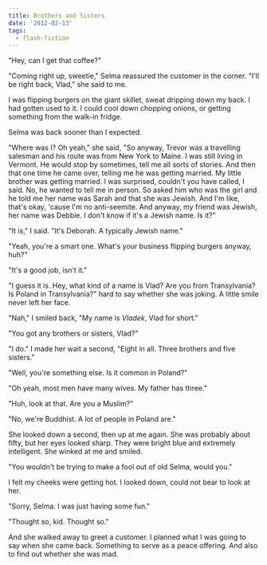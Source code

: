```yaml
---
title: Brothers and Sisters
date: '2012-02-13'
tags:
  - flash-fiction
---
```


"Hey, can I get that coffee?"

"Coming right up, sweetie," Selma reassured the customer in the corner. "I'll be
right back, Vlad," she said to me.

<!-- truncate -->

I was flipping burgers on the giant skillet, sweat dripping down my back. I had
gotten used to it. I could cool down chopping onions, or getting something from
the walk-in fridge.

Selma was back sooner than I expected.

"Where was I? Oh yeah," she said, "So anyway, Trevor was a travelling salesman
and his route was from New York to Maine. I was still living in Vermont. He
would stop by sometimes, tell me all sorts of stories. And then that one time he
came over, telling me he was getting married. My little brother was getting
married. I was surprised, couldn't you have called, I said. No, he wanted to
tell me in person. So asked him who was the girl and he told me her name was
Sarah and that she was Jewish. And I'm like, that's okay, 'cause I'm no
anti-seemite. And anyway, my friend was Jewish, her name was Debbie. I don't
know if it's a Jewish name. Is it?"

"It is," I said. "It's Deborah. A typically Jewish name."

"Yeah, you're a smart one. What's your business flipping burgers anyway, huh?"

"It's a good job, isn't it."

"I guess it is. Hey, what kind of a name is Vlad? Are you from Transylvania? Is
Poland in Transylvania?" hard to say whether she was joking. A little smile
never left her face.

"Nah," I smiled back, "My name is _Vladek_, Vlad for short."

"You got any brothers or sisters, Vlad?"

"I do." I made her wait a second, "Eight in all. Three brothers and five
sisters."

"Well, you're something else. Is it common in Poland?"

"Oh yeah, most men have many wives. My father has three."

"Huh, look at that. Are you a Muslim?"

"No, we're Buddhist. A lot of people in Poland are."

She looked down a second, then up at me again. She was probably about fifty, but
her eyes looked sharp. They were bright blue and extremely intelligent. She
winked at me and smiled.

"You wouldn't be trying to make a fool out of old Selma, would you."

I felt my cheeks were getting hot. I looked down, could not bear to look at her.

"Sorry, Selma. I was just having some fun."

"Thought so, kid. Thought so."

And she walked away to greet a customer. I planned what I was going to say when
she came back. Something to serve as a peace offering. And also to find out
whether she was mad.
